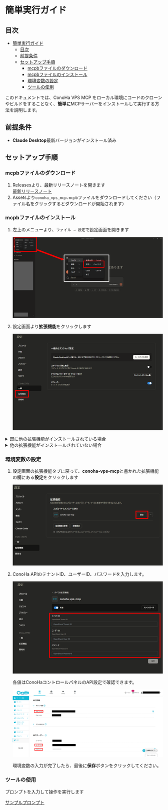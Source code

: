 # 簡単実行ガイド

## 目次

- [簡単実行ガイド](#簡単実行ガイド)
  - [目次](#目次)
  - [前提条件](#前提条件)
  - [セットアップ手順](#セットアップ手順)
    - [mcpbファイルのダウンロード](#mcpbファイルのダウンロード)
    - [mcpbファイルのインストール](#mcpbファイルのインストール)
    - [環境変数の設定](#環境変数の設定)
    - [ツールの使用](#ツールの使用)

このドキュメントでは、ConoHa VPS MCP をローカル環境にコードのクローンやビルドをすることなく、**簡単に**MCPサーバーをインストールして実行する方法を説明します。

## 前提条件

- **Claude Desktop**最新バージョンがインストール済み
  
## セットアップ手順

### mcpbファイルのダウンロード

1. Releasesより、最新リリースノートを開きます  
    [最新リリースノート](https://github.com/gmo-internet/conoha_vps_mcp/releases/latest)
2. Assetsより`conoha_vps_mcp.mcpb`ファイルをダウンロードしてください（ファイル名をクリックするとダウンロードが開始されます）

### mcpbファイルのインストール

1. 左上のメニューより、`ファイル → 設定`で設定画面を開きます

    ![左上のメニューからファイルをクリックして、設定を開きます](../assets/claude_open_settings.png)
2. 設定画面より**拡張機能**をクリックします

    ![設定画面の左側メニューの下から2番目の拡張機能をクリック](../assets/claude_desktop_click_extension_settings.png)

<details>
<summary>既に他の拡張機能がインストールされている場合</summary>

1. `.MCPBまたは.DXTファイルをここにドラッグしてインストールしてください`と書かれている部分に、先ほどダウンロードしたmcpbファイルをドラッグしてください

    ![拡張機能を参照、詳細設定と書かれているボタンの下部にあるエリアにドラッグ](../assets/claude_desktop_drag_mcpb.png)

2. 内容を確認して最後に右上の**インストール**をクリックして、mcpbファイルをClaude Desktopにインストールします

    ![右上にあるインストールボタンでインストール完了](../assets/claude_desktop_install_mcpb.png)
</details>

<details>
<summary>他の拡張機能がインストールされていない場合</summary>

1. **詳細設定**をクリックします

    ![画面中央にある詳細設定ボタンをクリック](../assets/claude_desktop_click_extension_detail_settings.png)

2. **拡張機能をインストール...** をクリックします

    ![拡張機能開発者と書かれたところにある、拡張機能をインストールをクリック](../assets/claude_desktop_click_extension_func_install.png)

3. 先ほどダウンロードしたmcpbファイルを選択して**プレビュー**をクリックします

    ![エクスプローラが開き、先ほどダウンロードしたmcpbファイルを選択](../assets/explorer_select_mcpb_file.png)

4. 内容を確認して最後に右上の**インストール**をクリックして、mcpbファイルをClaude Desktopにインストールします

    ![右上にあるインストールボタンでインストール完了](../assets/claude_desktop_install_mcpb.png)

</details>

### 環境変数の設定

1. 設定画面の拡張機能タブに戻って、**conoha-vps-mcp**と書かれた拡張機能の欄にある**設定**をクリックします

    ![右端にある設定をクリック](../assets/claude_desktop_click_conoha_vps_mcp_mcpb_settings.png)

1. ConoHa APIのテナントID、ユーザーID、パスワードを入力します。

    ![テナントID、ユーザーID、パスワードと書かれた入力画面](../assets/claude_desktop_env_form.png)

    各値はConoHaコントロールパネルのAPI設定で確認できます。

    ![ConoHa APIユーザー情報](../assets/conoha_api_info.png)

    環境変数の入力が完了したら、最後に**保存**ボタンをクリックしてください。

### ツールの使用

プロンプトを入力して操作を実行します

   [サンプルプロンプト](../README.md#-使用例)